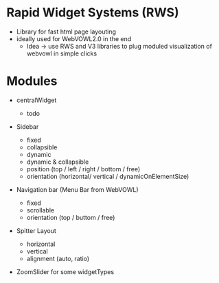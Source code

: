 # Rapid Widget Systems (RWS)

- Library for fast html page layouting 
- ideally used for WebVOWL2.0 in the end
    - Idea -> use RWS and V3 libraries to plug moduled visualization of webvowl in simple clicks
      
# Modules

 - centralWidget
   - todo 
   
 - Sidebar
   - fixed
   - collapsible
   - dynamic
   - dynamic & collapsible
   - position (top / left / right / bottom / free)
   - orientation (horizontal/ vertical / dynamicOnElementSize)
   
 - Navigation bar (Menu Bar from WebVOWL)
   - fixed
   - scrollable
   - orientation (top / buttom / free)
   
 - Spitter Layout
   - horizontal 
   - vertical 
   - alignment (auto, ratio)
   
 - ZoomSlider for some widgetTypes
 